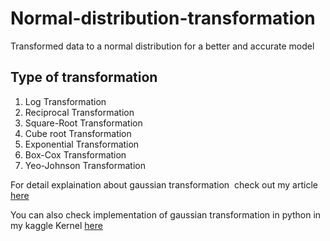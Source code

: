 # Normal-distribution-transformation
Transformed data to a normal distribution for a better and accurate model

## Type of transformation
1. Log Transformation
2. Reciprocal Transformation
3. Square-Root Transformation
4. Cube root Transformation
5. Exponential Transformation
6. Box-Cox Transformation
7. Yeo-Johnson Transformation

For detail explaination about gaussian transformation  check out my article [here](https://medium.com/next-gen-machine-learning/normal-distribution-data-transformation-to-gaussian-distribution-405941324f53)

You can also check implementation of gaussian transformation in python in my kaggle Kernel [here](https://www.kaggle.com/benai9916/gaussian-transformation)
